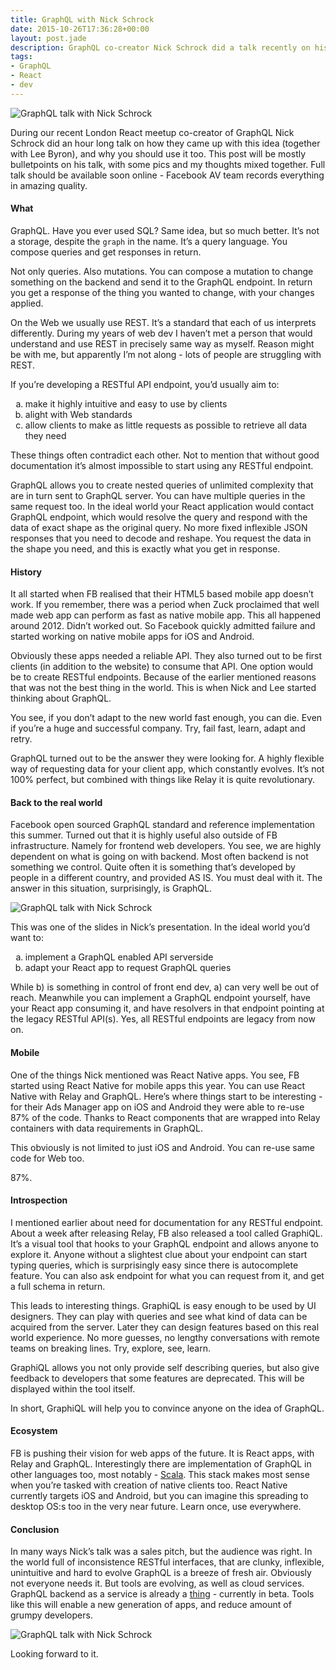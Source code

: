 ```yaml
---
title: GraphQL with Nick Schrock
date: 2015-10-26T17:36:28+00:00
layout: post.jade
description: GraphQL co-creator Nick Schrock did a talk recently on history of this project. This post is a summary of this talk and some thoughts on GraphQL / React ecosystem
tags:
- GraphQL
- React
- dev
---
```


<img src="https://alexsavin.me/photos/2015-10-graphql/IMG_0211.jpg" class="featured" alt="GraphQL talk with Nick Schrock">

During our recent London React meetup co-creator of GraphQL Nick Schrock did an hour long talk on how they came up with this idea (together with Lee Byron), and why you should use it too. This post will be mostly bulletpoints on his talk, with some pics and my thoughts mixed together. Full talk should be available soon online - Facebook AV team records everything in amazing quality.

#### What

GraphQL. Have you ever used SQL? Same idea, but so much better. It’s not a storage, despite the `graph` in the name. It’s a query language. You compose queries and get responses in return.

Not only queries. Also mutations. You can compose a mutation to change something on the backend and send it to the GraphQL endpoint. In return you get a response of the thing you wanted to change, with your changes applied.

On the Web we usually use REST. It’s a standard that each of us interprets differently. During my years of web dev I haven’t met a person that would understand and use REST in precisely same way as myself. Reason might be with me, but apparently I’m not along - lots of people are struggling with REST.

If you’re developing a RESTful API endpoint, you’d usually aim to:

<ol type="a">
<li>make it highly intuitive and easy to use by clients</li>
<li>alight with Web standards</li>
<li>allow clients to make as little requests as possible to retrieve all data they need</li>
</ol>

These things often contradict each other. Not to mention that without good documentation it’s almost impossible to start using any RESTful endpoint.

GraphQL allows you to create nested queries of unlimited complexity that are in turn sent to GraphQL server. You can have multiple queries in the same request too. In the ideal world your React application would contact GraphQL endpoint, which would resolve the query and respond with the data of exact shape as the original query. No more fixed inflexible JSON responses that you need to decode and reshape. You request the data in the shape you need, and this is exactly what you get in response.

#### History

It all started when FB realised that their HTML5 based mobile app doesn’t work. If you remember, there was a period when Zuck proclaimed that well made web app can perform as fast as native mobile app. This all happened around 2012. Didn’t worked out. So Facebook quickly admitted failure and started working on native mobile apps for iOS and Android.

Obviously these apps needed a reliable API. They also turned out   to be first clients (in addition to the website) to consume that API. One option would be to create RESTful endpoints. Because of the earlier mentioned reasons that was not the best thing in the world. This is when Nick and Lee started thinking about GraphQL.

You see, if you don’t adapt to the new world fast enough, you can die. Even if you’re a huge and successful company. Try, fail fast, learn, adapt and retry.

GraphQL turned out to be the answer they were looking for. A highly flexible way of requesting data for your client app, which constantly evolves. It’s not 100% perfect, but combined with things like Relay it is quite revolutionary.

#### Back to the real world

Facebook open sourced GraphQL standard and reference implementation this summer. Turned out that it is highly useful also outside of FB infrastructure. Namely for frontend web developers. You see, we are highly dependent on what is going on with backend. Most often backend is not something we control. Quite often it is something that’s developed by people in a different country, and provided AS IS. You must deal with it. The answer in this situation, surprisingly, is GraphQL.

<img src="https://alexsavin.me/photos/2015-10-graphql/IMG_0240.jpg" class="featured" alt="GraphQL talk with Nick Schrock">

This was one of the slides in Nick’s presentation. In the ideal world you’d want to:

<ol type="a">
<li>implement a GraphQL enabled API serverside</li>
<li>adapt your React app to request GraphQL queries</li>
</ol>

While b) is something in control of front end dev, a) can very well be out of reach. Meanwhile you can implement a GraphQL endpoint yourself, have your React app consuming it, and have resolvers in that endpoint pointing at the legacy RESTful API(s). Yes, all RESTful endpoints are legacy from now on.

#### Mobile

One of the things Nick mentioned was React Native apps. You see, FB started using React Native for mobile apps this year. You can use React Native with Relay and GraphQL. Here’s where things start to be interesting - for their Ads Manager app on iOS and Android they were able to re-use 87% of the code. Thanks to React components that are wrapped into Relay containers with data requirements in GraphQL.

This obviously is not limited to just iOS and Android. You can re-use same code for Web too.

87%.

#### Introspection

I mentioned earlier about need for documentation for any RESTful endpoint. About a week after releasing Relay, FB also released a tool called GraphiQL. It’s a visual tool that hooks to your GraphQL endpoint and allows anyone to explore it. Anyone without a slightest clue about your endpoint can start typing queries, which is surprisingly easy since there is autocomplete feature. You can also ask endpoint for what you can request from it, and get a full schema in return.

This leads to interesting things. GraphiQL is easy enough to be used by UI designers. They can play with queries and see what kind of data can be acquired from the server. Later they can design features based on this real world experience. No more guesses, no lengthy conversations with remote teams on breaking lines. Try, explore, see, learn.

GraphiQL allows you not only provide self describing queries, but also give feedback to developers that some features are deprecated. This will be displayed within the tool itself.

In short, GraphiQL will help you to convince anyone on the idea of GraphQL.

#### Ecosystem

FB is pushing their vision for web apps of the future. It is React apps, with Relay and GraphQL. Interestingly there are implementation of GraphQL in other languages too, most notably - [Scala](http://sangria-graphql.org/). This stack makes most sense when you’re tasked with creation of native clients too. React Native currently targets iOS and Android, but you can imagine this spreading to desktop OS:s too in the very near future. Learn once, use everywhere.

#### Conclusion

In many ways Nick’s talk was a sales pitch, but the audience was right. In the world full of inconsistence RESTful interfaces, that are clunky, inflexible, unintuitive and hard to evolve GraphQL is a breeze of fresh air. Obviously not everyone needs it. But tools are evolving, as well as cloud services. GraphQL backend as a service is already a [thing](https://www.reindex.io/) - currently in beta. Tools like this will enable a new generation of apps, and reduce amount of grumpy developers.

<img src="https://alexsavin.me/photos/2015-10-graphql/IMG_0247.jpg" class="featured" alt="GraphQL talk with Nick Schrock">

Looking forward to it.
